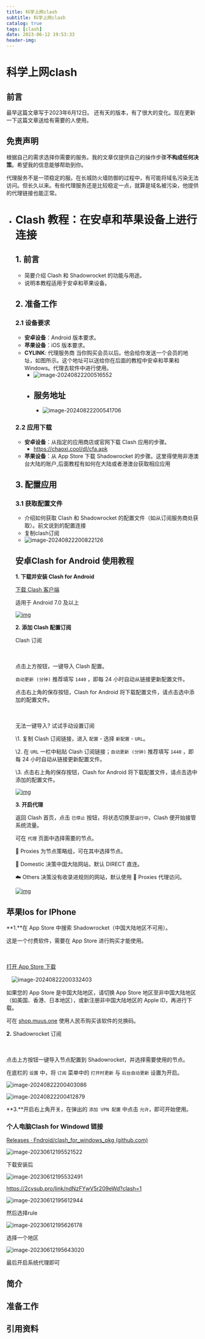 ```yaml
---
title: 科学上网clash
subtitle: 科学上网clash
catalog: true
tags: [clash]
date: 2023-06-12 19:53:33
header-img:
---
```




# 科学上网clash

## 前言

最早这篇文章写于2023年6月12日。 还有天的版本，有了很大的变化。现在更新一下这篇文章送给有需要的人使用。

## 免责声明

根据自己的需求选择你需要的服务。我的文章仅提供自己的操作步骤**不构成任何决策**。希望我的信息能够帮助到你。

代理服务不是一项稳定的服。在长城防火墙防御的过程中，有可能将域名污染无法访问。但长久以来。有些代理服务还是比较稳定一点，就算是域名被污染，他提供的代理链接也能正常。



- # Clash 教程：在安卓和苹果设备上进行连接

  ## 1. 前言

  - 简要介绍 Clash 和 Shadowrocket 的功能与用途。
  - 说明本教程适用于安卓和苹果设备。

  ## 2. 准备工作

  ### 2.1 设备要求

  - **安卓设备**：Android 版本要求。
  - **苹果设备**：iOS 版本要求。
  - **CYLINK**: 代理服务商 当你购买会员以后。他会给你发送一个会员的地址，如图所示。这个地址可以送给你在后面的教程中安卓和苹果和Windows。代理去软件中进行使用。
    - ![image-20240822200516552](科学上网clash/image-20240822200516552.png)
    - 服务地址 
      - 
      - ![image-20240822200541706](科学上网clash/image-20240822200541706.png)

  ### 2.2 应用下载

  - **安卓设备**：从指定的应用商店或官网下载 Clash 应用的步骤。
    - https://chaoxi.cool/dl/cfa.apk
  - **苹果设备**：从 App Store 下载 Shadowrocket 的步骤。这里得使用非港澳台大陆的账户,后面教程有如何在大陆或者港澳台获取相应应用

  ## 3. 配置应用

  ### 3.1 获取配置文件

  - 介绍如何获取 Clash 和 Shadowrocket 的配置文件（如从订阅服务商处获取）。前文说到的配置连接
  - 复制clash订阅
  - ![image-20240822200822126](科学上网clash/image-20240822200822126.png)

  

  ## 安卓Clash for Android 使用教程

  **1. 下载并安装 Clash for Android**

  [ 下载 Clash 客户端](https://chaoxi.cool/dl/cfa.apk)

  适用于 Android 7.0 及以上

  [![img](科学上网clash/screenshot20200829-224057_sc0nd.jpg)](https://storage.crisp.chat/users/helpdesk/website/d516709242f0180/screenshot20200829-224057_sc0nd.jpg)

  **2. 添加 Clash 配置订阅**

   Clash 订阅 

  　

  点击上方按钮，一键导入 Clash 配置。

  `自动更新 (分钟)` 推荐填写 `1440` ，即每 24 小时自动从链接更新配置文件。

  点击右上角的保存按钮，Clash for Android 将下载配置文件，请点击选中添加的配置文件。

  　

  无法一键导入? 试试手动设置订阅

  \1. 复制 Clash 订阅链接，进入 `配置` - 选择 `新配置` - `URL`。

  \2. 在 `URL` 一栏中粘贴 Clash 订阅链接；`自动更新 (分钟)` 推荐填写 `1440` ，即每 24 小时自动从链接更新配置文件。

  \3. 点击右上角的保存按钮，Clash for Android 将下载配置文件，请点击选中添加的配置文件。

  [![img](科学上网clash/screenshot20210318-122935-01_u891wv.jpeg)](https://storage.crisp.chat/users/helpdesk/website/d516709242f0180/screenshot20210318-122935-01_u891wv.jpeg)

  **3. 开启代理**

  返回 Clash 首页，点击 `已停止` 按钮，将状态切换至`运行中`，Clash 便开始接管系统流量。

  可在 `代理` 页面中选择需要的节点。

  

  🍃 Proxies 为节点策略组，可在其中选择节点。

  🍂 Domestic 决策中国大陆网站，默认 DIRECT 直连。

  ☁️ Others 决策没有收录进规则的网站，默认使用 🍃 Proxies 代理访问。

  [![img](科学上网clash/screenshot20210318-123705-01_1bfj3ut.jpeg)](https://storage.crisp.chat/users/helpdesk/website/d516709242f0180/screenshot20210318-123705-01_1bfj3ut.jpeg)

  

## 苹果Ios for IPhone

**1.**在 App Store 中搜索 Shadowrocket（中国大陆地区不可用）。

这是一个付费软件，需要在 App Store 进行购买才能使用。

　

[ 打开 App Store 下载](https://apps.apple.com/us/app/shadowrocket/id932747118)

　![image-20240822200332403](科学上网clash/image-20240822200332403.png)

如果您的 App Store 是中国大陆地区，请切换 App Store 地区至非中国大陆地区（如美国、香港、日本地区），或新注册非中国大陆地区的 Apple ID，再进行下载。

可在 [shop.muus.one](https://shop.muus.one/product/) 使用人民币购买该软件的兑换码。

[](https://storage.ovor.cc/public/image/tutorial/Shadowrocket_1.PNG)

**2.** Shadowrocket 订阅 

　

点击上方按钮一键导入节点配置到 Shadowrocket，并选择需要使用的节点。

在底栏的 `设置` 中，将 `订阅` 菜单中的 `打开时更新` 与 `后台自动更新` 设置为开启。

![image-20240822200403086](科学上网clash/image-20240822200403086.png)

![image-20240822200412879](科学上网clash/image-20240822200412879.png)



**3.**开启右上角开关，在弹出的 `添加 VPN 配置` 中点击 `允许`，即可开始使用。





### 个人电脑Clash for Windowd 链接

[Releases · Fndroid/clash_for_windows_pkg (github.com)](https://github.com/Fndroid/clash_for_windows_pkg/releases)

![image-20230612195521522](科学上网clash/image-20230612195521522.png)



下载安装后

![image-20230612195532491](科学上网clash/image-20230612195532491.png)

https://2cysub.pro/link/ndNzFYwV5r209eWd?clash=1

![image-20230612195612944](科学上网clash/image-20230612195612944.png)



然后选择rule

![image-20230612195626178](科学上网clash/image-20230612195626178.png)



选择一个地区

![image-20230612195643020](科学上网clash/image-20230612195643020.png)

最后开启系统代理即可

## 简介



## 准备工作





## 引用资料

>
>
>
